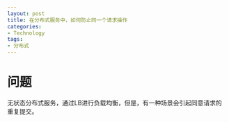 ```yaml
---
layout: post
title: 在分布式服务中，如何防止同一个请求操作
categories:
- Technology
tags:
- 分布式
---
```


# 问题

无状态分布式服务，通过LB进行负载均衡，但是，有一种场景会引起同意请求的重复提交。

